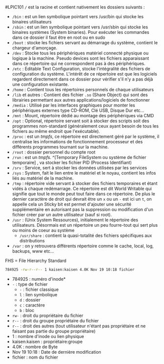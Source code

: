 #LPIC101
`/` est la racine et contient nativement les dossiers suivants :
- `/bin` : est un lien symbolique pointant vers /usr/bin qui stocke les binaires utilisateurs
- `/sbin` : est un lien symbolique pointant vers /usr/sbin qui stocke les binaires systèmes (System binaries). Pour exécuter les commandes dans ce dossier il faut être en root ou en sudo
- `/boot` : stocke les fichiers servant au démarrage du système, contient le chargeur d'amorçage.
- `/dev` : Stocke tous les périphériques matériel connecté physique ou logique à la machine. Pseudo devices sont les fichiers apparaissant dans ce répertoire qui ne correspondent pas à des périphériques.
- `/etc` : Editable Text Configuration, stocke l'intégralité des fichiers de configuration du système. L'intérêt de ce répertoire est que les logiciels regardent directement dans ce dossier pour vérifier s'il n'y a pas déjà une configuration existante.
- `/home` : Contient tous les répertoires personnels de chaque utilisateurs
- `/lib` et autres : Contient des fichier `.so` (Share Object) qui sont des librairies permettant aux autres applications/logiciels de fonctionner
- `/media` : Utilisé par les interfaces graphiques pour monter les périphériques externes type CD-ROM, Clé USB, Disque Dur etc...
- `/mnt` : Mount, répertoire dédié au montage des périphériques via CMD
- `/opt` : Optional, répertoire servant soit à stocker des scripts soit des programmes non-standard (généralement ceux ayant besoin de tous les fichiers au même endroit que l'exécutable).
- `/proc` : est un *tmpfs*, ce répertoire est directement géré par le système, il centralise les informations de fonctionnement processeur et des différents programmes tournant sur la machine.
- `/root` : dossier personnel du compte root
- `/run` : est un *tmpfs.* ^[Temporary FileSystem ou système de fichier temporaire] , va stocker les fichier PID (Process Identifiant)
- `/srv` : Service, sert à stocker les données utilisées par les services
- `/sys` : System, fait le lien entre le matériel et le noyau, contient les infos liés au matériel de la machine.
- `/tmp` : répertoire vide servant à stocker des fichiers temporaires et étant vidés à chaque redémarrage. Ce répertoire est dit World Writable qui signifie que tout le monde peut tout faire dans ce répertoire. De plus le dernier caractère de droit qui devrait être un `x` ou un `-` est ici un `t`, on appelle cela un Sticky bit est permet d'ajouter une sécurité supplémentaire en autorisant pas la suppression ou modification d'un fichier créer par un autre utilisateur (sauf si root).
- `/usr` : (Unix System Ressources), initialement le répertoire des utilisateurs. Désormais est un répertoire un peu fourre-tout qui sert plus ou moins de coeur au système
	- `/usr/share` : contient la quasi-totalité des fichiers spécifiques aux distributions
- `/var` : on y retrouvera différents répertoire comme le cache, local, log, backups, www etc...

FHS = File Hierarchy Standard


```bash
784925 -rw-r--r-- 1 kaisen:kaisen 4.0K Nov 19 10:18 fichier
```
- 784925 : numéro d'inode*
- `-` : type de fichier
	- `-` : fichier classique
	- `l` : lien symbolique
	- `d` : dossier
	- `c` : caractère
	- `b` : bloc
- `rw-` : droit du propriétaire du fichier
- `r--` : droit du groupe propriétaire du fichier
- `r--` : droit des autres (tout utilisateur n'étant pas propriétaire et ne faisant pas partie du groupe propriétaire)
- 1 : nombre d'inode ou lien physique
- kaisen:kaisen : propriétaire:groupe
- 4.0K : nombre de Byte
- Nov 19 10:18 : Date de dernière modification
- fichier : nom du fichier
